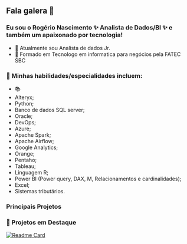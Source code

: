 
## Fala galera 👋
### Eu sou o Rogério Nascimento  ✨ Analista de Dados/BI ✨ e também um apaixonado por tecnologia!

- 🔭 Atualmente sou Analista de dados Jr.
- 🌱 Formado em Tecnologo em informatica para negócios pela FATEC SBC


### **📱 Minhas habilidades/especialidades incluem:**
- 📚   
- Alteryx;
-	Python;
-	Banco de dados SQL server;
-	Oracle;
-	DevOps;
-	Azure;
-	Apache Spark;
-	Apache Airflow;
-	Google Analytics;
-	Orange;
-	Pentaho;
-	Tableau;
-	Linguagem R;
-	Power BI (Power query, DAX, M, Relacionamentos e cardinalidades);
-	Excel;
-	Sistemas tributários. 



### Principais Projetos
### 📌 Projetos em Destaque

[![Readme Card](https://github.com/Rogerio-Nascimento/Rogerio-Nascimento/assets/87660080/4e7c617d-fb25-40e4-abe8-02f24c0060ad)](https://github.com/Rogerio-Nascimento/Projeto_Automacao_Procedures)

